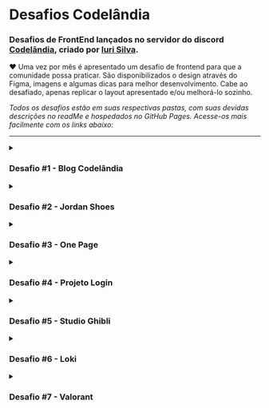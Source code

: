 # Desafios Codelândia

### Desafios de FrontEnd lançados no servidor do discord [Codelândia](https://discord.gg/79qyJwdsGk), criado por [Iuri Silva](https://www.linkedin.com/in/iuricode/?originalSubdomain=br). 

♥ Uma vez por mês é apresentado um desafio de frontend para que a comunidade possa praticar. São disponibilizados o design através do Figma, imagens e algumas dicas para melhor desenvolvimento. Cabe ao desafiado, apenas replicar o layout apresentado e/ou melhorá-lo sozinho.

*Todos os desafios estão em suas respectivas pastas, com suas devidas descrições no readMe e hospedados no GitHub Pages. Acesse-os mais facilmente com os links abaixo:*

<hr>

<details>
<summary>

### Desafio #1 - Blog Codelândia 

</summary>

### • [Deploy](https://geovanaborba.github.io/Codelandia-desafios/Desafio-1/)

### • [Repositório](https://github.com/geovanaborba/Codelandia-desafios/tree/main/Desafio-1)

<img src="./Desafio-1/src/assets/img/resultado_desafio1.gif">

</details>

<details>

<summary>

### Desafio #2 - Jordan Shoes

</summary>

### • [Deploy](https://geovanaborba.github.io/Codelandia-desafios/Desafio-2/)

### • [Repositório](https://github.com/geovanaborba/Codelandia-desafios/tree/main/Desafio-2)

<img src="./Desafio-2/assets/img/resultado_desafio2.gif">

</details>

<details>

<summary>

### Desafio #3 - One Page

</summary>

### • [Deploy](https://geovanaborba.github.io/Codelandia-desafios/Desafio-3/)

### • [Repositório](https://github.com/geovanaborba/Codelandia-desafios/tree/main/Desafio-3)

<img src="./Desafio-3/assets/img/resultado_desafio3.gif">

</details>

<details>

<summary>

### Desafio #4 - Projeto Login

</summary>

### • [Deploy](https://geovanaborba.github.io/Codelandia-desafios/Desafio-4/)

### • [Repositório](https://github.com/geovanaborba/Codelandia-desafios/tree/main/Desafio-4)

<img src="./Desafio-4/assets/img/resultado_desafio4.gif">

</details>

<details>

<summary>

### Desafio #5 - Studio Ghibli 

</summary>

### • [Deploy](https://geovanaborba.github.io/Codelandia-desafios/Desafio-5/)

### • [Repositório](https://github.com/geovanaborba/Codelandia-desafios/tree/main/Desafio-5)

<img src="./Desafio-5/assets/img/resultado_desafio5.gif">

</details>

<details>

<summary>

### Desafio #6 - Loki

</summary>

### • [Deploy](https://geovanaborba.github.io/Codelandia-desafios/Desafio-6/)

### • [Repositório](https://github.com/geovanaborba/Codelandia-desafios/tree/main/Desafio-6)

<img src="./Desafio-6/assets/img/resultado_desafio6.gif">

</details>

<details>

<summary>

### Desafio #7 - Valorant

</summary>

### • [Deploy](https://geovanaborba.github.io/Codelandia-desafios/Desafio-7/)

### • [Repositório](https://github.com/geovanaborba/Codelandia-desafios/tree/main/Desafio-7)

<img src="./Desafio-7/assets/img/resultado_desafio7.gif">

</details>